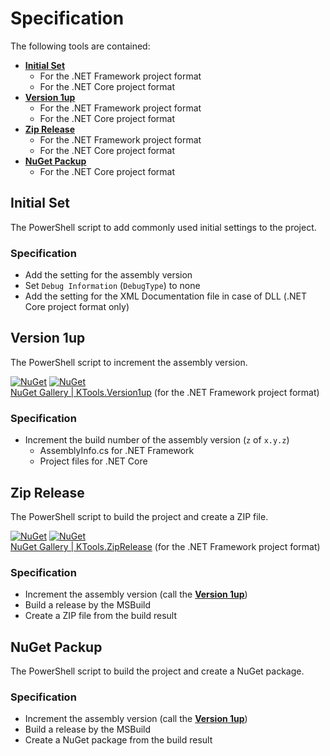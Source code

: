 # Specification
The following tools are contained:
- [**Initial Set**](#initial-set)
  - For the .NET Framework project format
  - For the .NET Core project format
- [**Version 1up**](#version-1up)
  - For the .NET Framework project format
  - For the .NET Core project format
- [**Zip Release**](#zip-release)
  - For the .NET Framework project format
  - For the .NET Core project format
- [**NuGet Packup**](#nuget-packup)
  - For the .NET Core project format

## Initial Set
The PowerShell script to add commonly used initial settings to the project.

### Specification
- Add the setting for the assembly version
- Set `Debug Information` (`DebugType`) to none
- Add the setting for the XML Documentation file in case of DLL (.NET Core project format only)

## Version 1up
The PowerShell script to increment the assembly version.

[![NuGet](https://img.shields.io/nuget/v/KTools.Version1up.svg)](https://www.nuget.org/packages/KTools.Version1up/)
[![NuGet](https://img.shields.io/nuget/dt/KTools.Version1up.svg)](https://www.nuget.org/packages/KTools.Version1up/)  
[NuGet Gallery | KTools.Version1up](https://www.nuget.org/packages/KTools.Version1up/) (for the .NET Framework project format)

### Specification
- Increment the build number of the assembly version (`z` of `x.y.z`)
  - AssemblyInfo.cs for .NET Framework
  - Project files for .NET Core

## Zip Release
The PowerShell script to build the project and create a ZIP file.

[![NuGet](https://img.shields.io/nuget/v/KTools.ZipRelease.svg)](https://www.nuget.org/packages/KTools.ZipRelease/)
[![NuGet](https://img.shields.io/nuget/dt/KTools.ZipRelease.svg)](https://www.nuget.org/packages/KTools.ZipRelease/)  
[NuGet Gallery | KTools.ZipRelease](https://www.nuget.org/packages/KTools.ZipRelease/) (for the .NET Framework project format)

### Specification
- Increment the assembly version (call the [**Version 1up**](#version-1up))
- Build a release by the MSBuild
- Create a ZIP file from the build result

## NuGet Packup
The PowerShell script to build the project and create a NuGet package.

### Specification
- Increment the assembly version (call the [**Version 1up**](#version-1up))
- Build a release by the MSBuild
- Create a NuGet package from the build result
